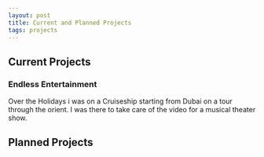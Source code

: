 ```yaml
---
layout: post
title: Current and Planned Projects
tags: projects
---
```


## Current Projects

### Endless Entertainment
Over the Holidays i was on a Cruiseship starting from Dubai on a tour through the orient. I was there to take care of the video 
for a musical theater show.

## Planned Projects
